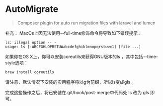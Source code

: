 # AutoMigrate
> Composer plugin for auto run migration files with laravel and lumen 




补充：
MacOs上因无法使用--full-time修饰命令将导致如下错误提示：
``` rubi
ls: illegal option -- -
usage: ls [-ABCFGHLOPRSTUWabcdefghiklmnopqrstuwx1] [file ...]
```

如果你在OS X上，你可以安装coreutils来获得GNU版本的ls ，其中包括--time-style选项：
```
brew install coreutils 
```
请注意，默认情况下安装的实用程序将以g为前缀，所以ls变成gls 。

完成这些操作之后，将已安装在.git/hook/post-merge中代码处 ls 改为 gls 即可。
